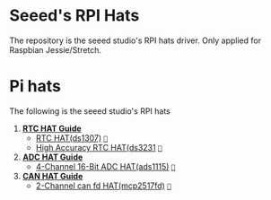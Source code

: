 # Seeed's RPI Hats
The repository is the seeed studio's RPI hats driver. Only applied for Raspbian Jessie/Stretch.

# Pi hats

The following is the seeed studio's RPI hats

1. [**RTC HAT Guide**](https://github.com/Seeed-Studio/pi-hats/tree/dev/RTC-HAT)  
	* [RTC HAT(ds1307)](www.google.com) [`🛒`](www.google.com)
	* [High Accuracy RTC HAT(ds3231](www.google.com) [`🛒`](www.google.com)
2. [**ADC HAT Guide**](https://github.com/Seeed-Studio/pi-hats/tree/dev/RTC-HAT)  
	* [4-Channel 16-Bit ADC HAT(ads1115)](www.google.com) [`🛒`](www.google.com)
3. [**CAN HAT Guide**](https://github.com/Seeed-Studio/pi-hats/tree/dev/RTC-HAT)  
	* [2-Channel can fd HAT(mcp2517fd)](www.google.com) [`🛒`](www.google.com)

